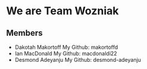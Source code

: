 # We are Team Wozniak

## Members
- Dakotah Makortoff
	My Github: makortoffd
- Ian MacDonald
	My Github: macdonaldi22
- Desmond Adeyanju
	My Github: desmond-adeyanju
